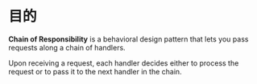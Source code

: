 # 目的
**Chain of Responsibility** is a behavioral design pattern that lets you pass requests along a chain of handlers.

Upon receiving a request, each handler decides either to process the request or to pass it to the next handler in the chain.